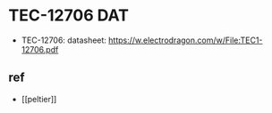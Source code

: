 
# TEC-12706 DAT


- TEC-12706: datasheet: https://w.electrodragon.com/w/File:TEC1-12706.pdf

## ref 
- [[peltier]]